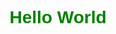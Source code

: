 <h1>
<style>
h1{
text-align:center;
font-family:helvetica;
color:green;
}
</style>
Hello World
</h1>

